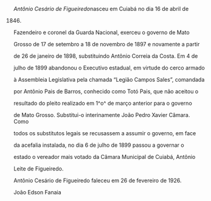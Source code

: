 

*Antônio Cesário de Figueiredo*nasceu em Cuiabá no dia 16 de abril de

1846.



Fazendeiro e coronel da Guarda Nacional, exerceu o governo de Mato

Grosso de 17 de setembro a 18 de novembro de 1897 e novamente a partir

de 26 de janeiro de 1898, substituindo Antônio Correia da Costa. Em 4 de

julho de 1899 abandonou o Executivo estadual, em virtude do cerco armado

à Assembleia Legislativa pela chamada “Legião Campos Sales”, comandada

por Antônio Pais de Barros, conhecido como Totó Pais, que não aceitou o

resultado do pleito realizado em 1^o^ de março anterior para o governo

de Mato Grosso. Substitui-o interinamente João Pedro Xavier Câmara. Como

todos os substitutos legais se recusassem a assumir o governo, em face

da acefalia instalada, no dia 6 de julho de 1899 passou a governar o

estado o vereador mais votado da Câmara Municipal de Cuiabá, Antônio

Leite de Figueiredo.



Antônio Cesário de Figueiredo faleceu em 26 de fevereiro de 1926.



João Edson Fanaia



